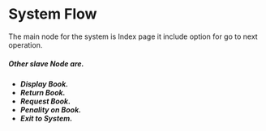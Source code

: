 # System Flow 

  The main node for the system is Index page it include option for go to next operation.
  <h5> Other slave Node are. <h5>
   
   
  - Display Book.
  - Return Book.
  - Request Book. 
  - Penality on Book.
  - Exit to System.<h5>
